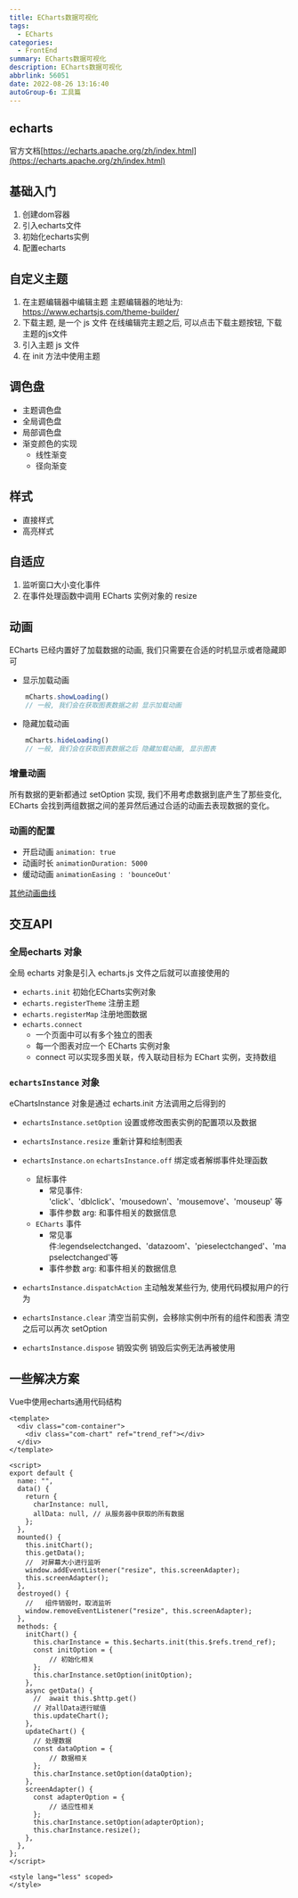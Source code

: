 ```yaml
---
title: ECharts数据可视化
tags: 
  - ECharts
categories: 
  - FrontEnd
summary: ECharts数据可视化
description: ECharts数据可视化
abbrlink: 56051
date: 2022-08-26 13:16:40
autoGroup-6: 工具篇
---
```

## echarts
官方文档[https://echarts.apache.org/zh/index.html](https://echarts.apache.org/zh/index.html)

## 基础入门
1. 创建dom容器
2. 引入echarts文件
3. 初始化echarts实例
4. 配置echarts

## 自定义主题
1. 在主题编辑器中编辑主题
主题编辑器的地址为: https://www.echartsjs.com/theme-builder/
2. 下载主题, 是一个 js 文件
在线编辑完主题之后, 可以点击下载主题按钮, 下载主题的js文件
3. 引入主题 js 文件
4. 在 init 方法中使用主题


## 调色盘
- 主题调色盘
- 全局调色盘
- 局部调色盘
- 渐变颜色的实现
  - 线性渐变
  - 径向渐变

## 样式
- 直接样式
- 高亮样式

## 自适应
1. 监听窗口大小变化事件
2. 在事件处理函数中调用 ECharts 实例对象的 resize 

## 动画
ECharts 已经内置好了加载数据的动画, 我们只需要在合适的时机显示或者隐藏即可
- 显示加载动画
```js
    mCharts.showLoading()
    // 一般, 我们会在获取图表数据之前 显示加载动画
```
- 隐藏加载动画
```js
    mCharts.hideLoading()
    // 一般, 我们会在获取图表数据之后 隐藏加载动画, 显示图表
```

### 增量动画
所有数据的更新都通过 setOption 实现, 我们不用考虑数据到底产生了那些变化, ECharts 会找到两组数据之间的差异然后通过合适的动画去表现数据的变化。

### 动画的配置
- 开启动画
`animation: true`
- 动画时长
`animationDuration: 5000`
- 缓动动画
`animationEasing : 'bounceOut'`

[其他动画曲线](https://echarts.apache.org/handbook/zh/how-to/animation/transition#%E5%8A%A8%E7%94%BB%E7%BC%93%E5%8A%A8)

## 交互API
### 全局echarts 对象
全局 echarts 对象是引入 echarts.js 文件之后就可以直接使用的

- `echarts.init` 初始化ECharts实例对象
- `echarts.registerTheme` 注册主题
- `echarts.registerMap` 注册地图数据
- `echarts.connect`
  - 一个页面中可以有多个独立的图表
  - 每一个图表对应一个 ECharts 实例对象
  - connect 可以实现多图关联，传入联动目标为 EChart 实例，支持数组


###  `echartsInstance` 对象
eChartsInstance 对象是通过 echarts.init 方法调用之后得到的

- `echartsInstance.setOption` 设置或修改图表实例的配置项以及数据
- `echartsInstance.resize` 重新计算和绘制图表
- `echartsInstance.on` `echartsInstance.off` 绑定或者解绑事件处理函数
  - 鼠标事件
    - 常见事件: 'click'、'dblclick'、'mousedown'、'mousemove'、'mouseup' 等
    - 事件参数 arg: 和事件相关的数据信息
  - `ECharts` 事件
    - 常见事件:legendselectchanged、'datazoom'、'pieselectchanged'、'mapselectchanged'等
    - 事件参数 arg: 和事件相关的数据信息

- `echartsInstance.dispatchAction`
主动触发某些行为, 使用代码模拟用户的行为
- `echartsInstance.clear`
清空当前实例，会移除实例中所有的组件和图表
清空之后可以再次 setOption
- `echartsInstance.dispose`
销毁实例
销毁后实例无法再被使用



## 一些解决方案

Vue中使用echarts通用代码结构

```vue
<template>
  <div class="com-container">
    <div class="com-chart" ref="trend_ref"></div>
  </div>
</template>

<script>
export default {
  name: "",
  data() {
    return {
      charInstance: null,
      allData: null, // 从服务器中获取的所有数据
    };
  },
  mounted() {
    this.initChart();
    this.getData();
    //  对屏幕大小进行监听
    window.addEventListener("resize", this.screenAdapter);
    this.screenAdapter();
  },
  destroyed() {
    //   组件销毁时，取消监听
    window.removeEventListener("resize", this.screenAdapter);
  },
  methods: {
    initChart() {
      this.charInstance = this.$echarts.init(this.$refs.trend_ref);
      const initOption = {
          // 初始化相关
      };
      this.charInstance.setOption(initOption);
    },
    async getData() {
      //  await this.$http.get()
      // 对allData进行赋值
      this.updateChart();
    },
    updateChart() {
      // 处理数据
      const dataOption = {
          // 数据相关
      };
      this.charInstance.setOption(dataOption);
    },
    screenAdapter() {
      const adapterOption = {
          // 适应性相关
      };
      this.charInstance.setOption(adapterOption);
      this.charInstance.resize();
    },
  },
};
</script>

<style lang="less" scoped>
</style>
```

